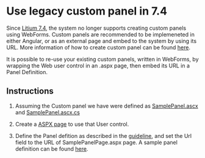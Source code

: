 # Use legacy custom panel in 7.4

Since [Litium 7.4](https://docs.litium.com/documentation/whats-new/what-s-new-7-4), the system no longer supports creating custom panels using WebForms. Custom panels are recommended to be implemeneted in either Angular, or as an external page and embed to the system by using its URL. More information of how to create custom panel can be found [here](https://docs.litium.com/documentation/architecture/back-office_1/creating-custom-panel).

It is possible to re-use your existing custom panels, written in WebForms, by wrapping the Web user control in an .aspx page, then embed its URL in a Panel Definition.

## Instructions

1. Assuming the Custom panel we have were defined as [SamplePanel.ascx](Resources/SamplePanel.ascx) and [SamplePanel.ascx.cs](Resources/SamplePanel.ascx.cs)

1. Create a [ASPX page](Resources/SamplePanelPage.aspx) to use that User control.

1. Define the Panel defition as described in the [guideline](https://docs.litium.com/documentation/architecture/back-office_1/creating-custom-panel), and set the Url field to the URL of SamplePanelPage.aspx page. A sample panel definition can be found [here](Resources/SamplePanelDefinition.cs).